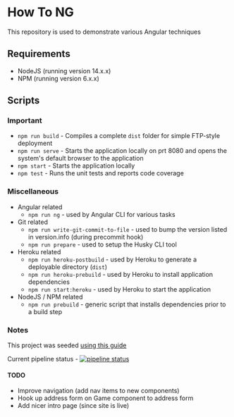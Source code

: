 # How To NG

This repository is used to demonstrate various Angular techniques

## Requirements

* NodeJS (running version 14.x.x)
* NPM (running version 6.x.x)

## Scripts

### Important

* `npm run build` - Compiles a complete `dist` folder for simple FTP-style deployment
* `npm run serve` - Starts the application locally on prt 8080 and opens the system's default browser to the application
* `npm start` - Starts the application locally
* `npm test` - Runs the unit tests and reports code coverage

### Miscellaneous

* Angular related
	* `npm run ng` - used by Angular CLI for various tasks
* Git related
	* `npm run write-git-commit-to-file` - used to bump the version listed in version.info (during precommit hook)
	* `npm run prepare` - used to setup the Husky CLI tool
* Heroku related
	* `npm run heroku-postbuild` - used by Heroku to generate a deployable directory (`dist`)
	* `npm run heroku-prebuild` - used by Heroku to install application dependencies
	* `npm run start:heroku` - used by Heroku to start the application
* NodeJS / NPM related
	* `npm run prebuild` - generic script that installs dependencies prior to a build step

### Notes

This project was seeded [using this guide](https://elements.heroku.com/buttons/pbraswell/heroku-angular-seed)

Current pipeline status - [![pipeline status](https://gitlab.com/Wolven531/how-to-ng/badges/main/pipeline.svg)](https://gitlab.com/Wolven531/how-to-ng/-/commits/main)

#### TODO

* Improve navigation (add nav items to new components)
* Hook up address form on Game component to address form
* Add nicer intro page (since site is live)
